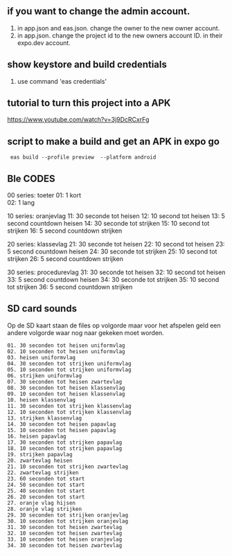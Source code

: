
## if you want to change the admin account.
1. in app.json and eas.json. change the owner to the new owner account.
2. in app.json. change the project id to the new owners account ID. in their expo.dev account.



## show keystore and build credentials
1.   use command 'eas credentials'


## tutorial to turn this project into a APK
https://www.youtube.com/watch?v=3j9DcRCxrFg


## script to make a build and get an APK in expo go
```
 eas build --profile preview  --platform android
```

## Ble CODES

00 series: toeter
    01:  1 kort \
    02:  1 lang
    
10 series: oranjevlag
    11:    30 seconde tot heisen
    12:    10 second tot heisen
    13:    5 second countdown heisen
    14:    30 seconde tot strijken
    15:    10 second tot strijken
    16:    5 second countdown strijken

20 series: klassevlag
    21:    30 seconde tot heisen
    22:    10 second tot heisen
    23:    5 second countdown heisen
    24:    30 seconde tot strijken
    25:    10 second tot strijken
    26:    5 second countdown strijken

30 series: procedurevlag
    31:    30 seconde tot heisen
    32:    10 second tot heisen
    33:    5 second countdown heisen
    34:    30 seconde tot strijken
    35:    10 second tot strijken
    36:    5 second countdown strijken

## SD card sounds 

Op de SD kaart staan de files op volgorde maar voor het afspelen geld een andere volgorde waar nog naar gekeken moet worden.

    01. 30 seconden tot heisen uniformvlag
    02. 10 seconden tot heisen uniformvlag
    03. heisen uniformvlag
    04. 30 seconden tot strijken uniformvlag
    05. 10 seconden tot strijken uniformvlag
    06. strijken uniformvlag
    07. 30 seconden tot heisen zwartevlag
    08. 30 seconden tot heisen klassenvlag
    09. 10 seconden tot heisen klassenvlag
    10. heisen klassenvlag
    11. 30 seconden tot strijken klassenvlag
    12. 10 seconden tot strijken klassenvlag
    13. strijken klassenvlag
    14. 30 seconden tot heisen papavlag
    15. 10 seconden tot heisen papavlag
    16. heisen papavlag
    17. 30 seconden tot strijken papavlag
    18. 10 seconden tot strijken papavlag
    19. strijken papavlag
    20. zwartevlag heisen
    21. 10 seconden tot strijken zwartevlag
    22. zwartevlag strijken
    23. 60 seconden tot start
    24. 50 seconden tot start
    25. 40 seconden tot start
    26. 20 seconden tot start
    27. oranje vlag hijsen
    28. oranje vlag strijken
    29. 30 seconden tot strijken oranjevlag
    30. 10 seconden tot strijken oranjevlag
    31. 30 seconden tot heisen zwartevlag
    32. 10 seconden tot heisen zwartevlag
    33. 10 seconden tot heisen oranjevlag
    34. 30 seconden tot heisen zwartevlag
